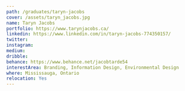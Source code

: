 ```yaml
---
path: /graduates/taryn-jacobs
cover: /assets/taryn_jacobs.jpg
name: Taryn Jacobs
portfolio: https://www.tarynjacobs.ca/
linkedin: https://www.linkedin.com/in/taryn-jacobs-774350157/
twitter:
instagram:
medium:
dribble:
behance: https://www.behance.net/jacobtarde54
interestArea: Branding, Information Design, Environmental Design
where: Mississauga, Ontario
relocation: Yes
---
```

